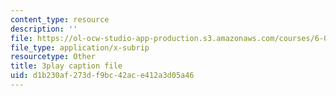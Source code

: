```yaml
---
content_type: resource
description: ''
file: https://ol-ocw-studio-app-production.s3.amazonaws.com/courses/6-004-computation-structures-spring-2017/d1b230af273df9bc42ace412a3d05a46_Um6UH_PRJ4k.srt
file_type: application/x-subrip
resourcetype: Other
title: 3play caption file
uid: d1b230af-273d-f9bc-42ac-e412a3d05a46
---
```

